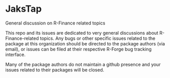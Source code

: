 JaksTap
=======

General discussion on R-Finance related topics

This repo and its issues are dedicated to very general discussions about R-Finance-related topics. Any bugs or other specific issues related to the package at this organization should be directed to the package authors (via email), or issues can be filed at their respective R-Forge bug tracking interface. 

Many of the package authors do not maintain a github presence and your issues related to their packages will be closed. 
